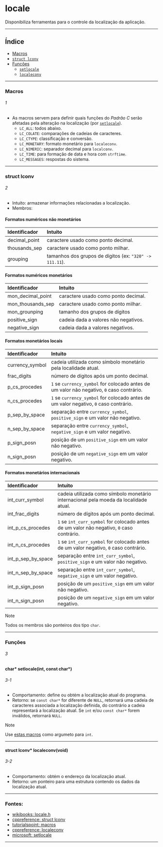 # locale
Disponibiliza ferramentas para o controle da localização da aplicação.

---

## Índice

* [Macros](#1)
* [`struct lconv`](#2)
* [Funções](#3)
	* [`setlocale`](#3-1)
	* [`localeconv`](#3-2)
---

### Macros
###### 1

* As macros servem para definir quais funções do *Padrão C* serão afetadas pela alteração
na localização (por [`setlocale`](#3-1)).
	* `LC_ALL`: todos abaixo.
	* `LC_COLATE`: comparações de cadeias de caracteres.
	* `LC_CTYPE`: classificação e conversão.
	* `LC_MONETARY`: formato monetário para `localeconv`.
	* `LC_NIMERIC`: separador decimal para `localconv`.
	* `LC_TIME`: para formação de data e hora com `strftime`.
	* `LC_MESSAGES`: respostas do sistema.

---

### struct lconv
###### 2

* Intuito: armazenar informações relacionadas a localização.
* Membros:

#### Formatos numéricos não monetários

| Identificador  | Intuito |
| :--            | :--     |
| decimal\_point | caractere usado como ponto decimal. |
| thousands\_sep | caractere usado como ponto milhar. |
| grouping       | tamanhos dos grupos de dígitos (ex: `"320" -> 111.11`). |

#### Formatos numéricos monetários

| Identificador       | Intuito |
| :--                 | :--     |
| mon\_decimal\_point | caractere usado como ponto decimal. |
| mon\_thousands\_sep | caractere usado como ponto milhar. |
| mon\_grounping      | tamanho dos grupos de dígitos |
| positive\_sign      | cadeia dada a valores não negativos. |
| negative\_sign      | cadeia dada a valores negativos. |

#### Formatos monetários locais

| Identificador     | Intuito |
| :--               | :--     |
| currency\_symbol  | cadeia utilizada como símbolo monetário pela localidade atual. |
| frac\_digits      | número de dígitos após um ponto decimal. |
| p\_cs\_procedes   | `1` se `currency_symbol` for colocado antes de um valor não negativo, `0` caso contrário. |
| n\_cs\_procedes   | `1` se `currency_symbol` for colocado antes de um valor negativo, `0` caso contrário. |
| p\_sep\_by\_space | separação entre `currency_symbol`, `positive_sign` e um valor não negativo. |
| n\_sep\_by\_space | separação entre `currency_symbol`, `negative_sign` e um valor negativo. |
| p\_sign\_posn     | posição de um `positive_sign` em um valor não negativo. |
| n\_sign\_posn     | posição de um `negative_sign` em um valor negativo. |

#### Formatos monetários internacionais

| Identificador          | Intuito |
| :--                    | :--     |
| int\_curr\_symbol      | cadeia utilizada como símbolo monetário internacional pela moeda da localidade atual. |
| int\_frac\_digits      | número de dígitos após um ponto decimal. |
| int\_p\_cs\_procedes   | `1` se `int_curr_symbol` for colocado antes de um valor não negativo, `0` caso contrário. |
| int\_n\_cs\_procedes   | `1` se `int_curr_symbol` for colocado antes de um valor negativo, `0` caso contrário. |
| int\_p\_sep\_by\_space | separação entre `int_curr_symbol`, `positive_sign` e um valor não negativo. |
| int\_n\_sep\_by\_space | separação entre `int_curr_symbol`, `negative_sign` e um valor negativo. |
| int\_p\_sign\_posn     | posição de um `positive_sign` em um valor não negativo. |
| int\_n\_sign\_posn     | posição de um `negative_sign` em um valor negativo. |

> [!NOTE]
> Todos os membros são ponteiros dos tipo `char`.

---

### Funções
###### 3

#### char\* setlocale(int, const char\*)
###### 3-1

* Comportamento: define ou obtém a localização atual do programa.
* Retorno: se `const char*` for diferente de `NULL`, retornará uma cadeia de caracteres
associada a localização definida, do contrário a cadeia representará a localização atual.
Se `int` e/ou `const char*` forem inválidos, retornará `NULL`.

> [!NOTE]
> Use [estas macros](#2) como argumeto para `int`.

---

#### struct lconv\* localeconv(void)
###### 3-2

* Comportamento: obtém o endereço da localização atual.
* Retorno: um ponteiro para uma estrutura contendo os dados da localização atual.

---

### Fontes:
* [wikibooks: locale.h](https://en.wikibooks.org/wiki/C_Programming/locale.h )
* [cppreference: struct lconv](https://en.cppreference.com/w/c/locale/lconv )
* [tutorialspoint: macros](https://www.tutorialspoint.com/c_standard_library/c_function_setlocale.htm )
* [cppreference: localeconv](https://en.cppreference.com/w/c/locale/localeconv )
* [microsoft: setlocale](https://learn.microsoft.com/pt-br/cpp/c-runtime-library/reference/setlocale-wsetlocale?view=msvc-170 )

---
